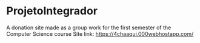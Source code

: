 # ProjetoIntegrador
A donation site made as a group work for the first semester of the Computer Science course
Site link: https://4chaaqui.000webhostapp.com/
